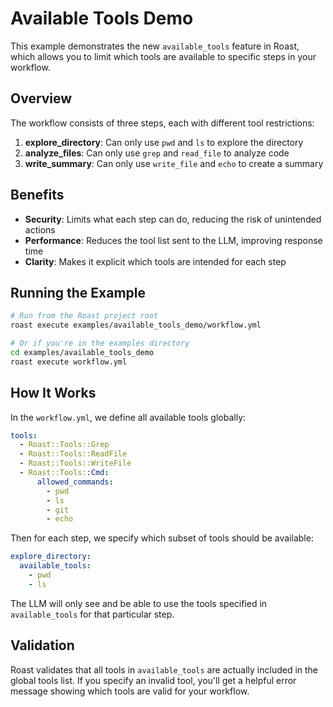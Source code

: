 # Available Tools Demo

This example demonstrates the new `available_tools` feature in Roast, which allows you to limit which tools are available to specific steps in your workflow.

## Overview

The workflow consists of three steps, each with different tool restrictions:

1. **explore_directory**: Can only use `pwd` and `ls` to explore the directory
2. **analyze_files**: Can only use `grep` and `read_file` to analyze code
3. **write_summary**: Can only use `write_file` and `echo` to create a summary

## Benefits

- **Security**: Limits what each step can do, reducing the risk of unintended actions
- **Performance**: Reduces the tool list sent to the LLM, improving response time
- **Clarity**: Makes it explicit which tools are intended for each step

## Running the Example

```bash
# Run from the Roast project root
roast execute examples/available_tools_demo/workflow.yml

# Or if you're in the examples directory
cd examples/available_tools_demo
roast execute workflow.yml
```

## How It Works

In the `workflow.yml`, we define all available tools globally:

```yaml
tools:
  - Roast::Tools::Grep
  - Roast::Tools::ReadFile
  - Roast::Tools::WriteFile
  - Roast::Tools::Cmd:
      allowed_commands:
        - pwd
        - ls
        - git
        - echo
```

Then for each step, we specify which subset of tools should be available:

```yaml
explore_directory:
  available_tools:
    - pwd
    - ls
```

The LLM will only see and be able to use the tools specified in `available_tools` for that particular step.

## Validation

Roast validates that all tools in `available_tools` are actually included in the global tools list. If you specify an invalid tool, you'll get a helpful error message showing which tools are valid for your workflow.
